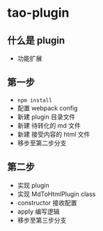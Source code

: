 # tao-plugin

## 什么是 plugin
- 功能扩展

## 第一步
- `npm install`
- 配置 webpack config
- 新建 plugin 目录文件
- 新建 待转化的 md 文件
- 新建 接受内容的 html 文件
- 移步至第二步分支

## 第二步
- 实现 plugin
- 实现 MdToHtmlPlugin class
- constructor 接收配置
- apply 编写逻辑
- 移步至第三步分支
